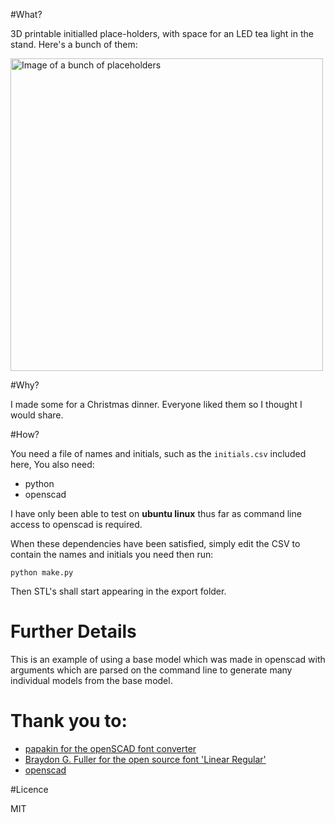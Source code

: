 #What?

3D printable initialled place-holders, with space for an LED tea light in the stand. Here's a bunch of them:

<img width="500px" src="https://raw.github.com/benhowes/Placeholders/master/docs/group_photo.jpg" alt="Image of a bunch of placeholders">

#Why?

I made some for a Christmas dinner. Everyone liked them so I thought I would share.

#How?

You need a file of names and initials, such as the `initials.csv` included here, You also need:

* python
* openscad

I have only been able to test on **ubuntu linux** thus far as command line access to openscad is required.

When these dependencies have been satisfied, simply edit the CSV to contain the names and initials you need then run:

```python make.py```

Then STL's shall start appearing in the export folder.

# Further Details

This is an example of using a base model which was made in openscad with arguments which are parsed on the command line to generate many individual models from the base model.

# Thank you to:

* [papakin for the openSCAD font converter](https://github.com/pipakin/OpenSCAD-Font-Importer)
* [Braydon G. Fuller for the open source font 'Linear Regular'](http://openfontlibrary.org/en/font/linear-regular)
* [openscad](http://www.openscad.org/)

#Licence

MIT
